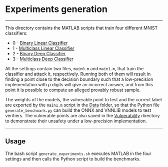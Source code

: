 # Experiments generation

---
This directory contains the MATLAB scripts that train four different MNIST classifiers:
* 0 - [Binary Linear Classifier](MATLAB/Binary_L)
* 1 - [Multiclass Linear Classifier](MATLAB/Multi_L)
* 2 - [Binary Deep Classifier](MATLAB/Binary_NL)
* 3 - [Multiclass Deep Classifier](MATLAB/Multi_NL)

All the settings contain two files, `main0.m` and `main1.m`, that train the classifier and attack it,
respectively. Running both of them will result in finding a point close to the decision boundary such
that a low-precision implementation with _p_ digits will give an incorrect answer, and from this point
it is possible to compute an alleged provably robust sample.

The weights of the models, the vulnerable point to test and the correct label are exported by the `main1.m`
script in the [Data](Data) folder, so that the Python file `generate_benchmark.py` can build the ONNX and
VNNLIB models to test verifiers.
The vulnerable points are also saved in the [Vulnerability](../Experiments/Vulnerability) directory
to demonstrate their unsafety under a low-precision implementation.

---
## Usage

The bash script `generate_experiments.sh` executes MATLAB in the four settings and then calls the
Python script to build the benchmarks.
